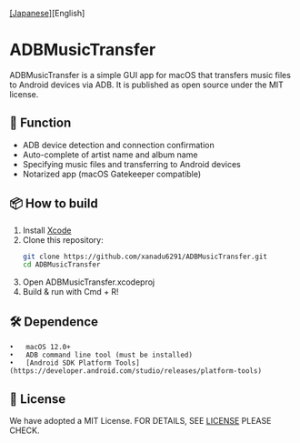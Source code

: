 [[Japanese]](README_J.md)[English]

# ADBMusicTransfer

ADBMusicTransfer is a simple GUI app for macOS that transfers music files to Android devices via ADB. It is published as open source under the MIT license.

## 🔧 Function

- ADB device detection and connection confirmation
- Auto-complete of artist name and album name
- Specifying music files and transferring to Android devices
- Notarized app (macOS Gatekeeper compatible)

## 📦 How to build

1. Install [Xcode](https://developer.apple.com/xcode/)
2. Clone this repository:
   ```bash
   git clone https://github.com/xanadu6291/ADBMusicTransfer.git
   cd ADBMusicTransfer
3. Open ADBMusicTransfer.xcodeproj
4.	Build & run with Cmd + R!

## 🛠 Dependence
	•	macOS 12.0+
	•	ADB command line tool (must be installed)
	•	[Android SDK Platform Tools](https://developer.android.com/studio/releases/platform-tools)

## 📄 License

We have adopted a MIT License. FOR DETAILS, SEE [LICENSE](LICENSE) PLEASE CHECK.
